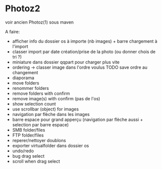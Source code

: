 # Photoz2

voir ancien Photoz(1) sous maven

A faire:

* afficher info du dossier os à importe (nb images) + barre chargement à l'import
* classer import par date création/prise de la photo (ou donner chois de tri ?)
* miniature dans dossier qqpart pour charger plus vite
* ordering -> classer image dans l'ordre voulus TODO save ordre au changement
* diaporama
* move folders
* renommer folders
* remove folders with confirm
* remove image(s) with confirm (pas de l'os)
* show selection count
* use scrollbar (object) for images
* navigation par flèche dans les images
* barre espace pour grand apperçu (navigation par flèche aussi + selection par barre espace)
* SMB folder/files
* FTP folder/files
* reperer/nettoyer doublons
* exporter virtualfolder dans dossier os
* undo/redo
* bug drag select
* scroll when drag select